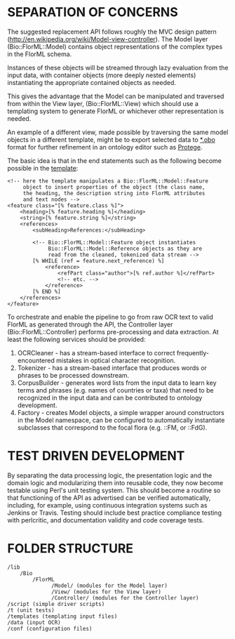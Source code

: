 SEPARATION OF CONCERNS
======================
The suggested replacement API follows roughly the MVC design pattern
(http://en.wikipedia.org/wiki/Model-view-controller). The Model
layer (Bio::FlorML::Model) contains object representations of the 
complex types in the FlorML schema. 

Instances of these objects will be streamed through lazy evaluation from the 
input data, with container objects (more deeply nested elements) instantiating 
the appropriate contained objects as needed. 

This gives the advantage that the Model can be manipulated and traversed 
from within the View layer, (Bio::FlorML::View) which should use a 
templating system to generate FlorML or whichever other representation 
is needed. 

An example of a different view, made possible by traversing the same model 
objects in a different template, might be to export selected data to
[*.obo](http://www.geneontology.org/GO.format.obo-1_2.shtml) format
for further refinement in an ontology editor such as 
[Protege](http://protege.stanford.edu/).

The basic idea is that in the end statements such as the following 
become possible in the [template](http://www.template-toolkit.org/):


    <!-- here the template manipulates a Bio::FlorML::Model::Feature 
         object to insert properties of the object (the class name,
         the heading, the description string into FlorML attributes 
         and text nodes -->
    <feature class="[% feature.class %]">
        <heading>[% feature.heading %]</heading>
        <string>[% feature.string %]</string>
        <references>
            <subHeading>References:</subHeading>
            
            <!-- Bio::FlorML::Model::Feature object instantiates
                 Bio::FlorML::Model::Reference objects as they are 
                 read from the cleaned, tokenized data stream -->
            [% WHILE (ref = feature.next_reference) %]
                <reference>
                    <refPart class="author">[% ref.author %]</refPart>
                    <!-- etc. -->
                </reference>
            [% END %]
        </references>
    </feature>

To orchestrate and enable the pipeline to go from raw OCR text to valid
FlorML as generated through the API, the Controller layer 
(Bio::FlorML::Controller) performs pre-processing and data extraction. 
At least the following services should be provided:

1. OCRCleaner - has a stream-based interface to correct frequently-
encountered mistakes in optical character recognition.
2. Tokenizer - has a stream-based interface that produces words or
phrases to be processed downstream.
3. CorpusBuilder - generates word lists from the input data to learn
key terms and phrases (e.g. names of countries or taxa) that need to
be recognized in the input data and can be contributed to ontology 
development.
4. Factory - creates Model objects, a simple wrapper around constructors
in the Model namespace, can be configured to automatically instantiate
subclasses that correspond to the focal flora (e.g. ::FM, or ::FdG).

TEST DRIVEN DEVELOPMENT
=======================
By separating the data processing logic, the presentation logic and the
domain logic and modularizing them into reusable code, they now become
testable using Perl's unit testing system. This should become a routine
so that functioning of the API as advertised can be verified automatically,
including, for example, using continuous integration systems such as 
Jenkins or Travis. Testing should include best practice compliance testing
with perlcritic, and documentation validity and code coverage tests.

FOLDER STRUCTURE
================
    /lib
        /Bio
            /FlorML
                  /Model/ (modules for the Model layer)
                  /View/ (modules for the View layer)
                  /Controller/ (modules for the Controller layer)
    /script (simple driver scripts)
    /t (unit tests)
    /templates (templating input files)
    /data (input OCR)
    /conf (configuration files)
